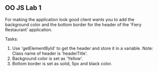 ## OO JS Lab 1

For making the application look good client wants you to add the background color and the bottom
border for the header of the 'Fiery Restaurant' application.

Tasks:
1. Use 'getElementById' to get the header and store it in a variable. Note: Class name of header is
'headerTitle'.
2. Background color is set as 'Yellow'.
3. Bottom border is set as solid, 5px and black color.